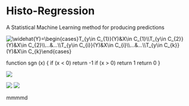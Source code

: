 # Histo-Regression
A Statistical Machine Learning method for producing predictions

<img src="https://latex.codecogs.com/svg.image?&space;\widehat{Y}=\begin{cases}T_{y\in&space;C_{1}}(Y)&X\in&space;C_{1}\\T_{y\in&space;C_{2}}(Y)&X\in&space;C_{2}\\...&...\\T_{y\in&space;C_{i}}(Y)&X\in&space;C_{i}\\...&...\\T_{y\in&space;C_{k}}(Y)&X\in&space;C_{k}\end{cases}&space;" title=" \widehat{Y}=\begin{cases}T_{y\in C_{1}}(Y)&X\in C_{1}\\T_{y\in C_{2}}(Y)&X\in C_{2}\\...&...\\T_{y\in C_{i}}(Y)&X\in C_{i}\\...&...\\T_{y\in C_{k}}(Y)&X\in C_{k}\end{cases} " />


function sgn (x) {
  if (x < 0) return -1
  if (x > 0) return 1
  return 0
}



<img src="https://render.githubusercontent.com/render/math?math=\begin{cases}
  1&\text{if $n=0$}\\
  |C_{n-1}| \times 2&\text{otherwise}
\end{cases}">

<img src="https://render.githubusercontent.com/render/math?math=\begin{cases} 1 & a\\ 2 & b\end{cases}">

<img src="https://render.githubusercontent.com/render/math?math=\begin{cases} T_{Y\in C_{1}}(Y)&X\in C_{1}\\T_{Y\in C_{2}}(Y)&X\in C_{2}\\...&...\\T_{Y\in C_{i}}(Y)&X\in C_{i}\\...&...\\T_{Y\in C_{k}}(Y)&X\in C_{k}\end{cases}">


mmmmd
